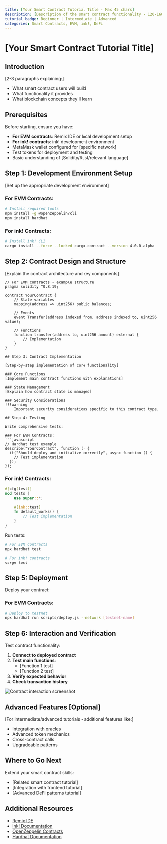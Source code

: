 ```yaml
---
title: [Your Smart Contract Tutorial Title - Max 45 chars]
description: [Description of the smart contract functionality - 120-160 chars]
tutorial_badge: Beginner | Intermediate | Advanced
categories: Smart Contracts, EVM, ink!, DeFi
---
```


# [Your Smart Contract Tutorial Title]

## Introduction

[2-3 paragraphs explaining:]
- What smart contract users will build
- What functionality it provides
- What blockchain concepts they'll learn

## Prerequisites

Before starting, ensure you have:

- **For EVM contracts**: Remix IDE or local development setup
- **For ink! contracts**: ink! development environment
- MetaMask wallet configured for [specific network]
- Test tokens for deployment and testing
- Basic understanding of [Solidity/Rust/relevant language]

## Step 1: Development Environment Setup

[Set up the appropriate development environment]

### For EVM Contracts:
```bash
# Install required tools
npm install -g @openzeppelin/cli
npm install hardhat
```

### For ink! Contracts:
```bash
# Install ink! CLI
cargo install --force --locked cargo-contract --version 4.0.0-alpha
```

## Step 2: Contract Design and Structure

[Explain the contract architecture and key components]

```solidity
// For EVM contracts - example structure
pragma solidity ^0.8.19;

contract YourContract {
    // State variables
    mapping(address => uint256) public balances;
    
    // Events
    event Transfer(address indexed from, address indexed to, uint256 value);
    
    // Functions
    function transfer(address to, uint256 amount) external {
        // Implementation
    }
}

## Step 3: Contract Implementation

[Step-by-step implementation of core functionality]

### Core Functions
[Implement main contract functions with explanations]

### State Management
[Explain how contract state is managed]

### Security Considerations
!!!warning
    Important security considerations specific to this contract type.

## Step 4: Testing

Write comprehensive tests:

### For EVM Contracts:
```javascript
// Hardhat test example
describe("YourContract", function () {
  it("Should deploy and initialize correctly", async function () {
    // Test implementation
  });
});
```

### For ink! Contracts:
```rust
#[cfg(test)]
mod tests {
    use super::*;

    #[ink::test]
    fn default_works() {
        // Test implementation
    }
}
```

Run tests:
```bash
# For EVM contracts
npx hardhat test

# For ink! contracts
cargo test
```

## Step 5: Deployment

Deploy your contract:

### For EVM Contracts:
```bash
# Deploy to testnet
npx hardhat run scripts/deploy.js --network [testnet-name]
```


## Step 6: Interaction and Verification

Test contract functionality:

1. **Connect to deployed contract**
2. **Test main functions**:
   - [Function 1 test]
   - [Function 2 test]
3. **Verify expected behavior**
4. **Check transaction history**

![Contract interaction screenshot](/images/tutorials/smart-contracts/[category]/[tutorial-name]/contract-interaction.webp)

## Advanced Features [Optional]

[For intermediate/advanced tutorials - additional features like:]
- Integration with oracles
- Advanced token mechanics
- Cross-contract calls
- Upgradeable patterns



## Where to Go Next

Extend your smart contract skills:
- [Related smart contract tutorial]
- [Integration with frontend tutorial]
- [Advanced DeFi patterns tutorial]

## Additional Resources

- [Remix IDE](https://remix.ethereum.org/)
- [ink! Documentation](https://use.ink/)
- [OpenZeppelin Contracts](https://openzeppelin.com/contracts/)
- [Hardhat Documentation](https://hardhat.org/)